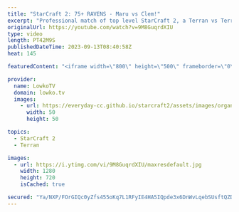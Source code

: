 ```yaml
---
title: "StarCraft 2: 75+ RAVENS - Maru vs Clem!"
excerpt: "Professional match of top level StarCraft 2, a Terran vs Terran, between Maru and Clem. Two of the highest ranked players in all of SC2. This match was recently played during the Master's Coliseum 6 tournament. Support my work: https://patreon.com/lowkotv Lowko Merch: https://lowko.shop  My YouTube channels:"
originalUrl: https://youtube.com/watch?v=9M8GuqrdXIU
type: video
length: PT42M9S
publishedDateTime: 2023-09-13T08:40:58Z
heat: 145

featuredContent: "<iframe width=\"800\" height=\"500\" frameborder=\"0\" src=\"https://www.youtube.com/embed/9M8GuqrdXIU\" allow=\"accelerometer; autoplay; encrypted-media; gyroscope; picture-in-picture\" allowfullscreen></iframe>"

provider:
  name: LowkoTV
  domain: lowko.tv
  images:
    - url: https://everyday-cc.github.io/starcraft2/assets/images/organizations/lowko.tv-50x50.jpg
      width: 50
      height: 50

topics:
  - StarCraft 2
  - Terran

images:
  - url: https://i.ytimg.com/vi/9M8GuqrdXIU/maxresdefault.jpg
    width: 1280
    height: 720
    isCached: true

secured: "Ya/NXP/FOrGIQc0yZfs455oKq7L1RFyIE4HA5IQpde3x6DnWvLqebSUsftQZDF6aGDpj/GnHDpCLJrgIMeCh52TCRYBBrS//C2fWbE9T2md/32GuQDrtF3MZSaV8uetW0XEwCK8AM3iz0CQbws7Y+gsszMVkC9WW7dlcnVN6qbkZ0BgAFHzDqihDOiXeelHqxkt2hYMdJkSGFkRJ4pPfA82FzlBrM9xgFNYS3JP/BpqhpuFvG6WCMlKaZuwA3bI9DESszm3sHKOissjzygUy9Xrz+6a2gm7aFbVbps6b7bPwq6Cp9laDCTb79ZtPQdCbrgPcc+2s/JEDsZBl3EJ43yJR2ut5f3m0g1ccReM2ZnD1PfrXOj+7/HucZ2cSlgMJGNrPauykCIgokn3+Eo6lT1Yf36JmNFYZ0EXTvH9HnF2hctVXTB9nxY5GrAQw48pI;AksFfHcldkd72F8eVjH6Zg=="
---
```


